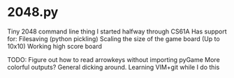 # 2048.py

Tiny 2048 command line thing I started halfway through CS61A
Has support for:
	Filesaving (python pickling)
	Scaling the size of the game board (Up to 10x10)
	Working high score board

TODO:
	Figure out how to read arrowkeys without importing pyGame
	More colorful outputs?
	General dicking around. Learning VIM+git while I do this


